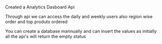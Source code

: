 Created a Analytics Dasboard Api 

Through api we can access the daily and weekly users also region wise order and top produts ordered 

You can create a database mannually and can insert the values as initially all the api's will return the empty status

